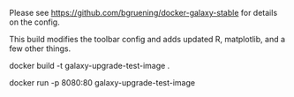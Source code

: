 Please see <https://github.com/bgruening/docker-galaxy-stable> for details on the config.

This build modifies the toolbar config and adds updated R, matplotlib, and a few other things.

docker build -t galaxy-upgrade-test-image .

docker run -p 8080:80 galaxy-upgrade-test-image
